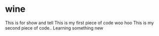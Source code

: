 # wine
This is for show and tell
This is my first piece of code woo hoo
This is my second piece of code..
Learning something new
